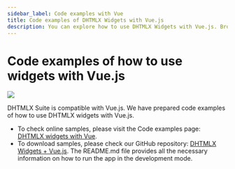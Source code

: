 ```yaml
---
sidebar_label: Code examples with Vue
title: Code examples of DHTMLX Widgets with Vue.js 
description: You can explore how to use DHTMLX Widgets with Vue.js. Browse developer guides and API reference, try out code examples and live demos, and download a free 30-day evaluation version of DHTMLX Suite.
---
```


# Code examples of how to use widgets with Vue.js

![](../assets/integration/work_with_frameworks.png)

DHTMLX Suite is compatible with Vue.js. We have prepared code examples of how to use DHTMLX widgets with Vue.js.

- To check online samples, please visit the Code examples page: [DHTMLX widgets with Vue](https://dhtmlx.github.io/vue-suite-demo).
- To download samples, please check our GitHub repository: [DHTMLX Widgets + Vue.js](https://github.com/DHTMLX/vue-suite-demo). The README.md file provides all the necessary information on how to run the app in the development mode.
